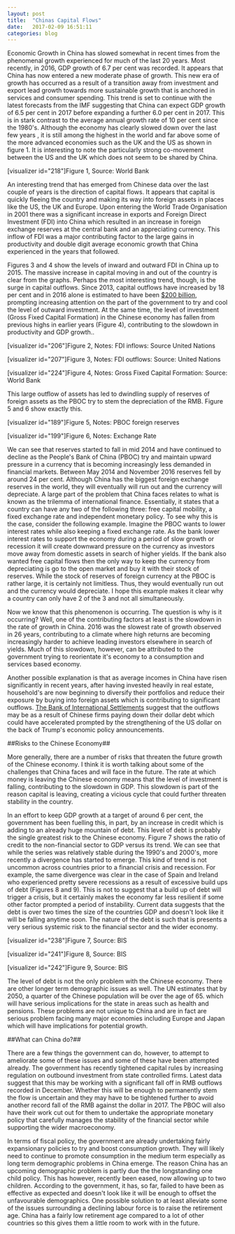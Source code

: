 ```yaml
---
layout: post
title:  "Chinas Capital Flows"
date:   2017-02-09 16:51:11
categories: blog
---
```


Economic Growth in China has slowed somewhat in recent times from the phenomenal growth experienced for much of the last 20 years. Most recently, in 2016, GDP growth of 6.7 per cent was recorded. It appears that China has now entered a new moderate phase of growth. This new era of growth has occurred as a result of a transition away from investment and export lead growth towards more sustainable growth that is anchored in services and consumer spending. This trend is set to continue with the latest forecasts from the IMF suggesting that China can expect GDP growth of 6.5 per cent in 2017 before expanding a further 6.0 per cent in 2017. This is in stark contrast to the average annual growth rate of 10 per cent since the 1980's.  Although the economy has clearly slowed down over the last few years , it is still among the highest in the world and far above some of the more advanced economies such as the UK and the US as shown in figure 1. It is interesting to note the particularly strong co-movement between the US and the UK which does not seem to be shared by China.

[visualizer id="218"]Figure 1, Source: World Bank

An interesting trend that has emerged from Chinese data over the last couple of years is the direction of capital flows. It appears that capital is quickly fleeing the country and making its way into foreign assets in places like the US, the UK and Europe. Upon entering the World Trade Organisation in 2001 there was a significant increase in exports and Foreign Direct Investment (FDI) into China which resulted in an increase in foreign exchange reserves at the central bank and an appreciating currency. This inflow of FDI was a major contributing factor to the large gains in productivity and double digit average economic growth that China experienced in the years that followed.

Figures 3 and 4 show the levels of inward and outward FDI in China up to 2015. The massive increase in capital moving in and out of the country is clear from the graphs. Perhaps the most interesting trend, though, is the surge in capital outflows. Since 2013, capital outflows have increased by 18 per cent and in 2016 alone is estimated to have been [ $200 billion](https://www.merics.org/en/merics-analysis/papers-on-china/cofdi/cofdi2017/), prompting increasing attention on the part of the government to try and cool the level of outward investment. At the same time, the level of investment (Gross Fixed Capital Formation) in the Chinese economy has fallen from previous highs in earlier years (Figure 4), contributing to the slowdown in productivity and GDP growth..

[visualizer id="206"]Figure 2, Notes: FDI inflows: Source United Nations

[visualizer id="207"]Figure 3, Notes: FDI outflows: Source: United Nations

[visualizer id="224"]Figure 4, Notes: Gross Fixed Capital Formation: Source: World Bank


This large outflow of assets has led to dwindling supply of reserves of foreign assets as the PBOC try to stem the depreciation of the RMB. Figure 5 and 6 show exactly this.

[visualizer id="189"]Figure 5, Notes: PBOC foreign reserves

[visualizer id="199"]Figure 6, Notes: Exchange Rate

We can see that reserves started to fall in mid 2014 and have continued to decline as the People's Bank of China (PBOC) try and maintain upward pressure in a currency that is becoming increasingly less demanded in financial markets. Between May 2014 and November 2016 reserves fell by around 24 per cent. Although China has the biggest foreign exchange reserves in the world, they will eventually will run out and the currency will depreciate. A large part of the problem that China faces relates to what is known as the trilemma of international finance. Essentially, it states that a country can have any two of the following three: free capital mobility, a fixed exchange rate and independent monetary policy. To see why this is the case, consider the following example. Imagine the PBOC wants to lower interest rates while also keeping a fixed exchange rate. As the bank lower interest rates to support the economy during a period of slow growth or recession it will create downward pressure on the currency as investors move away from domestic assets in search of higher yields. If the bank also wanted free capital flows then the only way to keep the currency from depreciating is go to the open market and buy it with their stock of reserves. While the stock of reserves of foreign currency at the PBOC is rather large, it is certainly not limitless. Thus, they would eventually run out and the currency would depreciate. I hope this example makes it clear why a country can only have 2 of the 3 and not all simultaneously.

Now we know that this phenomenon is occurring. The question is why is it  occurring? Well, one of the contributing factors at least is the slowdown in the rate of growth in China. 2016 was the slowest rate of growth observed in 26 years, contributing to a climate where high returns are becoming increasingly harder to achieve leading investors elsewhere in search of yields. Much of this slowdown, however, can be attributed to the government trying to reorientate it's economy to a consumption and services based economy.

Another possible explanation is that as average incomes in China have risen significantly in recent years, after having invested heavily in real estate, household's are now beginning to diversify their portfolios and reduce their exposure by buying into foreign assets which is contributing to significant outflows. [The Bank of International Settlements](http://www.bis.org/publ/qtrpdf/r_qt1603u.html) suggest that the outflows may be as a result of Chinese firms paying down their dollar debt which could have accelerated prompted by the strengthening of the US dollar on the back of Trump's economic policy announcements.

##Risks to the Chinese Economy##

More generally, there are a number of risks that threaten the future growth of the Chinese economy. I think it is worth talking about some of the challenges that China faces and will face in the future. The rate at which money is leaving the Chinese economy means that the level of investment is falling, contributing to the slowdown in GDP. This slowdown is part of the reason capital is leaving, creating a vicious cycle that could further threaten stability in the country.

In an effort to keep GDP growth at a target of around 6 per cent, the government has been fuelling this, in part, by an increase in credit which is adding to an already huge mountain of debt. This level of debt is probably the single greatest risk to the Chinese economy.  Figure 7 shows the ratio of credit to the non-financial sector  to GDP versus its trend. We can see that while the series was relatively stable during the 1990's and 2000's, more recently a divergence has started to emerge.  This kind of trend is not uncommon across countries prior to a financial crisis and recession. For example, the same divergence was clear in the case of Spain and Ireland who experienced pretty severe recessions as a result of excessive build ups of debt (Figures 8 and 9). This is not to suggest that a build up of debt will trigger a crisis, but it certainly makes the economy far less resilient if some other factor prompted a period of instability. Current data suggests that the debt is over two times the size of the countries GDP and doesn't look like it will be falling anytime soon. The nature of the debt is such that is presents a very serious systemic risk to the financial sector and the wider economy.

[visualizer id="238"]Figure 7, Source: BIS

[visualizer id="241"]Figure 8, Source: BIS

[visualizer id="242"]Figure 9, Source: BIS

The level of debt is not the only problem with the Chinese economy. There are other longer term demographic issues as well. The UN estimates that by 2050, a quarter of the Chinese population will be over the age of 65. which will have serious implications for the state in areas such as health and pensions. These problems are not unique to China and are in fact are serious problem facing many major economies including Europe and Japan which will have implications for potential growth.

##What can China do?##

There are a few things the government can do, however, to attempt to ameliorate some of these issues and some of these have been attempted already. The government has recently tightened capital rules by increasing regulation on outbound investment from state controlled firms. Latest data suggest that this may be working with a significant fall off in RMB outflows recorded in December. Whether this will be enough to permanently stem the flow is uncertain and they may have to be tightened further to avoid another record fall of the RMB against the dollar in 2017. The PBOC will also have their work cut out for them to undertake the appropriate monetary policy that carefully manages the stability of the financial sector while supporting the wider macroeconomy.

In terms of fiscal policy, the government are already undertaking fairly expansionary policies to try and boost consumption growth. They will likely need to continue to promote consumption in the medium term  especially as long term demographic problems in China emerge. The reason China has an upcoming demographic problem is partly due the the longstanding one child policy. This has however, recently been eased, now allowing up to two children. According to the government, it has, so far, failed to have been as effective as expected and doesn't look like it will be enough to offset the unfavourable demographics. One possible solution to at least alleviate some of the issues surrounding a declining labour force is to raise the retirement age. China has a fairly low retirement age compared to a lot of other countries so this gives them a little room to work with in the future.


